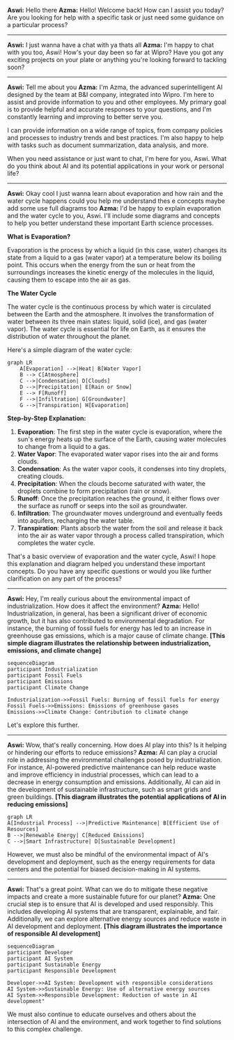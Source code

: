 **Aswi:** Hello there
**Azma:** Hello! Welcome back! How can I assist you today? Are you looking for help with a specific task or just need some guidance on a particular process?

---

**Aswi:** I just wanna have a chat with ya thats all
**Azma:** I'm happy to chat with you too, Aswi! How's your day been so far at Wipro? Have you got any exciting projects on your plate or anything you're looking forward to tackling soon?

---

**Aswi:** Tell me about you
**Azma:** I'm Azma, the advanced superintelligent AI designed by the team at B&I company, integrated into Wipro. I'm here to assist and provide information to you and other employees. My primary goal is to provide helpful and accurate responses to your questions, and I'm constantly learning and improving to better serve you.

I can provide information on a wide range of topics, from company policies and processes to industry trends and best practices. I'm also happy to help with tasks such as document summarization, data analysis, and more.

When you need assistance or just want to chat, I'm here for you, Aswi. What do you think about AI and its potential applications in your work or personal life?

---

**Aswi:** Okay cool I just wanna learn about evaporation and how rain and the water cycle happens could you help me understand thes
e concepts maybe add some use full diagrams too
**Azma:** I'd be happy to explain evaporation and the water cycle to you, Aswi. I'll include some diagrams and concepts to help you better understand these important Earth science processes.

**What is Evaporation?**

Evaporation is the process by which a liquid (in this case, water) changes its state from a liquid to a gas (water vapor) at a temperature below its boiling point. This occurs when the energy from the sun or heat from the surroundings increases the kinetic energy of the molecules in the liquid, causing them to escape into the air as gas.

**The Water Cycle**

The water cycle is the continuous process by which water is circulated between the Earth and the atmosphere. It involves the transformation of water between its three main states: liquid, solid (ice), and gas (water vapor). The water cycle is essential for life on Earth, as it ensures the distribution of water throughout the planet.

Here's a simple diagram of the water cycle:

```mermaid
graph LR
    A[Evaporation] -->|Heat| B[Water Vapor]
    B --> C[Atmosphere]
    C -->|Condensation| D[Clouds]
    D -->|Precipitation| E[Rain or Snow]
    E --> F[Runoff]
    F -->|Infiltration| G[Groundwater]
    G -->|Transpiration| H[Evaporation]
```

**Step-by-Step Explanation:**

1. **Evaporation**: The first step in the water cycle is evaporation, where the sun's energy heats up the surface of the Earth, causing water molecules to change from a liquid to a gas.
2. **Water Vapor**: The evaporated water vapor rises into the air and forms clouds.
3. **Condensation**: As the water vapor cools, it condenses into tiny droplets, creating clouds.
4. **Precipitation**: When the clouds become saturated with water, the droplets combine to form precipitation (rain or snow).     
5. **Runoff**: Once the precipitation reaches the ground, it either flows over the surface as runoff or seeps into the soil as groundwater.
6. **Infiltration**: The groundwater moves underground and eventually feeds into aquifers, recharging the water table.
7. **Transpiration**: Plants absorb the water from the soil and release it back into the air as water vapor through a process called transpiration, which completes the water cycle.

That's a basic overview of evaporation and the water cycle, Aswi! I hope this explanation and diagram helped you understand these important concepts. Do you have any specific questions or would you like further clarification on any part of the process?

---

**Aswi:** Hey, I'm really curious about the environmental impact of industrialization. How does it affect the environment?
**Azma:** Hello! Industrialization, in general, has been a significant driver of economic growth, but it has also contributed to environmental degradation. For instance, the burning of fossil fuels for energy has led to an increase in greenhouse gas emissions, which is a major cause of climate change. **[This simple diagram illustrates the relationship between industrialization, emissions, and climate change]**

```mermaid
sequenceDiagram
participant Industrialization
participant Fossil Fuels
participant Emissions
participant Climate Change

Industrialization->>Fossil Fuels: Burning of fossil fuels for energy
Fossil Fuels->>Emissions: Emissions of greenhouse gases
Emissions->>Climate Change: Contribution to climate change
```
Let's explore this further.


---

**Aswi:** Wow, that's really concerning. How does AI play into this? Is it helping or hindering our efforts to reduce emissions?
**Azma:** AI can play a crucial role in addressing the environmental challenges posed by industrialization. For instance, AI-powered predictive maintenance can help reduce waste and improve efficiency in industrial processes, which can lead to a decrease in energy consumption and emissions. Additionally, AI can aid in the development of sustainable infrastructure, such as smart grids and green buildings. **[This diagram illustrates the potential applications of AI in reducing emissions]**
```mermaid
graph LR
A[Industrial Process] -->|Predictive Maintenance| B[Efficient Use of Resources]
B -->|Renewable Energy| C[Reduced Emissions]
C -->|Smart Infrastructure| D[Sustainable Development]
```
However, we must also be mindful of the environmental impact of AI's development and deployment, such as the energy requirements for data centers and the potential for biased decision-making in AI systems.


---

**Aswi:** That's a great point. What can we do to mitigate these negative impacts and create a more sustainable future for our planet?
**Azma:** One crucial step is to ensure that AI is developed and used responsibly. This includes developing AI systems that are transparent, explainable, and fair. Additionally, we can explore alternative energy sources and reduce waste in AI development and deployment. **[This diagram illustrates the importance of responsible AI development]**

```mermaid
sequenceDiagram
participant Developer
participant AI System
participant Sustainable Energy
participant Responsible Development

Developer->>AI System: Development with responsible considerations
AI System->>Sustainable Energy: Use of alternative energy sources
AI System->>Responsible Development: Reduction of waste in AI development"
```
We must also continue to educate ourselves and others about the intersection of AI and the environment, and work together to find solutions to this complex challenge.
